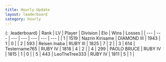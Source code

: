 ```yaml
---
title: Hourly Update
layout: leaderboard
category: hourly
---
```


{: .leaderboard}
| Rank | LV | Player | Division | Elo | Wins | Losses |
| --- | --- | --- | --- | --- | --- | --- |
| <span data-change="-">1</span> | 1519 | <span title="ID: 315148">Nazrin Kirisame</span> | DIAMOND III | <span data-change="-">1943</span> | <span data-change="-">1</span> | <span data-change="-">0</span> |
| <span data-change="9">2</span> | 593 | <span title="ID: 451068">Reisen Inaba</span> | RUBY III | <span data-change="87">1825</span> | <span data-change="6">7</span> | <span data-change="1">2</span> |
| <span data-change="-1">3</span> | 614 | <span title="ID: 188640">Testername765</span> | RUBY IV | <span data-change="5">1818</span> | <span data-change="3">4</span> | <span data-change="2">2</span> |
| <span data-change="-3">4</span> | 299 | <span title="ID: 523835">PAOLO BRUCE</span> | RUBY IV | <span data-change="0">1815</span> | <span data-change="0">1</span> | <span data-change="0">0</span> |
| <span data-change="1">5</span> | 443 | <span title="ID: 508150">LeoTheTree333</span> | RUBY IV | <span data-change="48">1811</span> | <span data-change="4">5</span> | <span data-change="0">1</span> |